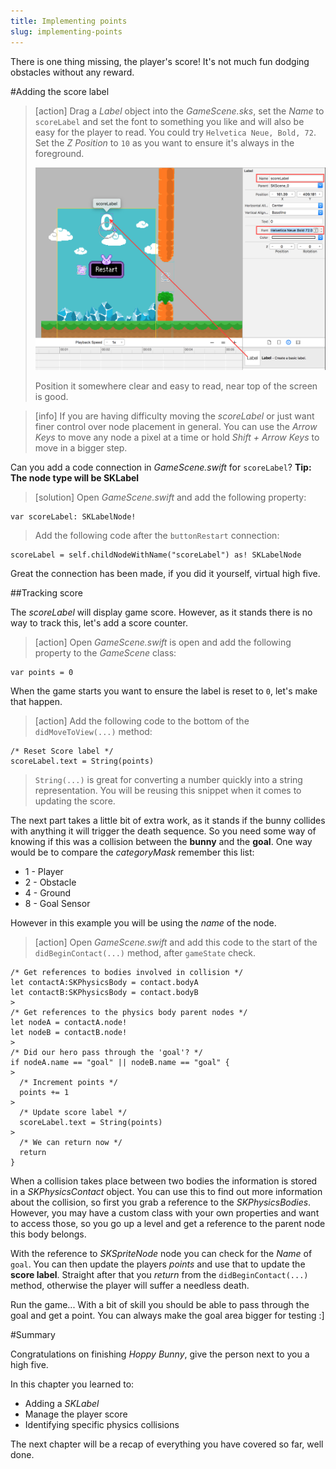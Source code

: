 ```yaml
---
title: Implementing points
slug: implementing-points
---
```


There is one thing missing, the player's score! It's not much fun dodging obstacles without any reward.

#Adding the score label

> [action]
> Drag a *Label* object into the *GameScene.sks*, set the *Name* to `scoreLabel` and set the font to something you like and will also be easy for the player to read.
> You could try `Helvetica Neue, Bold, 72`. Set the *Z Position* to `10` as you want to ensure it's always in the foreground.
>
> ![Add label](../Tutorial-Images/xcode_spritekit_add_score_label.png)
>
> Position it somewhere clear and easy to read, near top of the screen is good.
>

<!-- -->

> [info]
> If you are having difficulty moving the *scoreLabel* or just want finer control over node placement in general.
> You can use the *Arrow Keys* to move any node a pixel at a time or hold *Shift + Arrow Keys* to move in a bigger step.
>

Can you add a code connection in *GameScene.swift* for `scoreLabel`?
**Tip: The node type will be SKLabel**

> [solution]
> Open *GameScene.swift* and add the following property:
>
```
var scoreLabel: SKLabelNode!
```
>
> Add the following code after the `buttonRestart` connection:
>
```
scoreLabel = self.childNodeWithName("scoreLabel") as! SKLabelNode
```
>

Great the connection has been made, if you did it yourself, virtual high five.

##Tracking score

The *scoreLabel* will display game score.  However, as it stands there is no way to track this, let's add a score counter.

> [action]
> Open *GameScene.swift* is open and add the following property to the *GameScene* class:
>
```
var points = 0
```
>

When the game starts you want to ensure the label is reset to `0`, let's make that happen.

> [action]
> Add the following code to the bottom of the `didMoveToView(...)` method:
>
```
/* Reset Score label */
scoreLabel.text = String(points)
```
>
> `String(...)` is great for converting a number quickly into a string representation. You will be reusing this snippet when it comes to updating the score.

The next part takes a little bit of extra work, as it stands if the bunny collides with anything it will trigger the death sequence. So you need some way of knowing if this was a collision between the **bunny** and the **goal**. One way would be to compare the *categoryMask* remember this list:

- 1 - Player
- 2 - Obstacle
- 4 - Ground
- 8 - Goal Sensor

However in this example you will be using the *name* of the node.

> [action]
> Open *GameScene.swift* and add this code to the start of the `didBeginContact(...)` method, after `gameState` check.
>
```
/* Get references to bodies involved in collision */
let contactA:SKPhysicsBody = contact.bodyA
let contactB:SKPhysicsBody = contact.bodyB
>
/* Get references to the physics body parent nodes */
let nodeA = contactA.node!
let nodeB = contactB.node!
>
/* Did our hero pass through the 'goal'? */
if nodeA.name == "goal" || nodeB.name == "goal" {
>    
  /* Increment points */
  points += 1
>  
  /* Update score label */
  scoreLabel.text = String(points)
>  
  /* We can return now */
  return
}
```

When a collision takes place between two bodies the information is stored in a *SKPhysicsContact* object.  You can use this to find out more information about the collision, so first you grab a reference to the *SKPhysicsBodies*.  However, you may have a custom class with your own properties and want to access those, so you go up a level and get a reference to the parent node this body belongs.

With the reference to *SKSpriteNode* node you can check for the *Name* of `goal`. You can then update the players *points* and use that to update the **score label**.  Straight after that you *return* from the `didBeginContact(...)` method, otherwise the player will suffer a needless death.

Run the game... With a bit of skill you should be able to pass through the goal and get a point. You can always make the goal area bigger for testing :]

#Summary

Congratulations on finishing *Hoppy Bunny*, give the person next to you a high five.

In this chapter you learned to:

- Adding a *SKLabel*
- Manage the player score
- Identifying specific physics collisions

The next chapter will be a recap of everything you have covered so far, well done.
